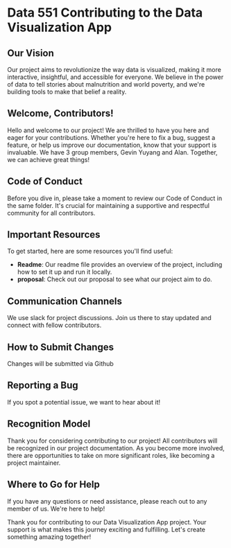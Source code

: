# Data 551 Contributing to the Data Visualization App

## Our Vision
Our project aims to revolutionize the way data is visualized, making it more interactive, insightful, and accessible for everyone. We believe in the power of data to tell stories about malnutrition and world poverty, and we're building tools to make that belief a reality.

## Welcome, Contributors!
Hello and welcome to our project! We are thrilled to have you here and eager for your contributions. Whether you're here to fix a bug, suggest a feature, or help us improve our documentation, know that your support is invaluable. We have 3 group members, Gevin Yuyang and Alan. Together, we can achieve great things!

## Code of Conduct
Before you dive in, please take a moment to review our Code of Conduct in the same folder. It's crucial for maintaining a supportive and respectful community for all contributors.

## Important Resources
To get started, here are some resources you'll find useful:
- **Readme**: Our readme file provides an overview of the project, including how to set it up and run it locally.
- **proposal**: Check out our proposal to see what our project aim to do.


## Communication Channels
We use slack for project discussions. Join us there to stay updated and connect with fellow contributors. 

## How to Submit Changes
Changes will be submitted via Github

## Reporting a Bug
If you spot a potential issue, we want to hear about it! 

## Recognition Model
Thank you for considering contributing to our project! All contributors will be recognized in our project documentation. As you become more involved, there are opportunities to take on more significant roles, like becoming a project maintainer.

## Where to Go for Help
If you have any questions or need assistance, please reach out to any member of us. We're here to help!

Thank you for contributing to our Data Visualization App project. Your support is what makes this journey exciting and fulfilling. Let's create something amazing together!
